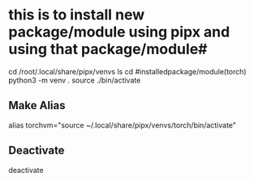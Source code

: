 # this is to install new package/module using pipx and using that package/module#

cd /root/.local/share/pipx/venvs
ls
cd #installedpackage/module(torch)
python3 -m venv .
source ./bin/activate

## Make Alias ##
alias torchvm="source ~/.local/share/pipx/venvs/torch/bin/activate"
## Deactivate ##
deactivate
